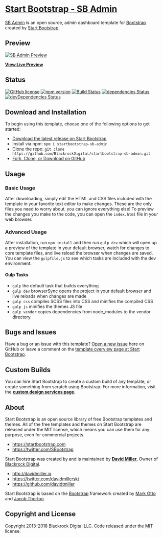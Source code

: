 # [Start Bootstrap - SB Admin](README.md.phpcom/template-overviews/sb-admin/)

[SB Admin](README.md.phpom/template-overviews/sb-admin/) is an open source, admin dashboard template for [Bootstrap](../../../backend/web/index.php.php/) created by [Start Bootstrap](README.md.phpom/).

## Preview

[![SB Admin Preview](../../backend/web/index.phpcom/assets/img/templates/sb-admin.jpg)](README.md.phpl.github.io/startbootstrap-sb-admin/)

**[View Live Preview](README.md.phpl.github.io/startbootstrap-sb-admin/)**

## Status

[![GitHub license](../../backend/web/index.phpbadge/license-MIT-blue.svg)](../../backend/web/index.phpontent.com/BlackrockDigital/startbootstrap-sb-admin/master/LICENSE)
[![npm version](../../backend/web/index.phpnpm/v/startbootstrap-sb-admin.svg)](../../backend/web/index.phpackage/startbootstrap-sb-admin)
[![Build Status](../../backend/web/index.phplackrockDigital/startbootstrap-sb-admin.svg?branch=master)](../../backend/web/index.phplackrockDigital/startbootstrap-sb-admin)
[![dependencies Status](../../backend/web/index.phpackrockDigital/startbootstrap-sb-admin/status.svg)](../../backend/web/index.phpackrockDigital/startbootstrap-sb-admin)
[![devDependencies Status](../../backend/web/index.phpackrockDigital/startbootstrap-sb-admin/dev-status.svg)](../../backend/web/index.phpackrockDigital/startbootstrap-sb-admin?type=dev)

## Download and Installation

To begin using this template, choose one of the following options to get started:
* [Download the latest release on Start Bootstrap](README.md.phpcom/template-overviews/sb-admin/)
* Install via npm: `npm i startbootstrap-sb-admin`
* Clone the repo: `git clone https://github.com/BlackrockDigital/startbootstrap-sb-admin.git`
* [Fork, Clone, or Download on GitHub](../../backend/web/index.phpkrockDigital/startbootstrap-sb-admin)

## Usage

### Basic Usage

After downloading, simply edit the HTML and CSS files included with the template in your favorite text editor to make changes. These are the only files you need to worry about, you can ignore everything else! To preview the changes you make to the code, you can open the `index.html` file in your web browser.

### Advanced Usage

After installation, run `npm install` and then run `gulp dev` which will open up a preview of the template in your default browser, watch for changes to core template files, and live reload the browser when changes are saved. You can view the `gulpfile.js` to see which tasks are included with the dev environment.

#### Gulp Tasks

- `gulp` the default task that builds everything
- `gulp dev` browserSync opens the project in your default browser and live reloads when changes are made
- `gulp css` compiles SCSS files into CSS and minifies the compiled CSS
- `gulp js` minifies the themes JS file
- `gulp vendor` copies dependencies from node_modules to the vendor directory

## Bugs and Issues

Have a bug or an issue with this template? [Open a new issue](../../backend/web/index.phpkrockDigital/startbootstrap-sb-admin/issues) here on GitHub or leave a comment on the [template overview page at Start Bootstrap](README.md.phpom/template-overviews/sb-admin/).

## Custom Builds

You can hire Start Bootstrap to create a custom build of any template, or create something from scratch using Bootstrap. For more information, visit the **[custom design services page](README.md.phpcom/bootstrap-design-services/)**.

## About

Start Bootstrap is an open source library of free Bootstrap templates and themes. All of the free templates and themes on Start Bootstrap are released under the MIT license, which means you can use them for any purpose, even for commercial projects.

* https://startbootstrap.com
* https://twitter.com/SBootstrap

Start Bootstrap was created by and is maintained by **[David Miller](http://davidmiller.io/)**, Owner of [Blackrock Digital](http://blackrockdigital.io/).

* http://davidmiller.io
* https://twitter.com/davidmillerskt
* https://github.com/davidtmiller

Start Bootstrap is based on the [Bootstrap](http://getbootstrap.com/) framework created by [Mark Otto](https://twitter.com/mdo) and [Jacob Thorton](https://twitter.com/fat).

## Copyright and License

Copyright 2013-2018 Blackrock Digital LLC. Code released under the [MIT](https://github.com/BlackrockDigital/startbootstrap-sb-admin/blob/gh-pages/LICENSE) license.

